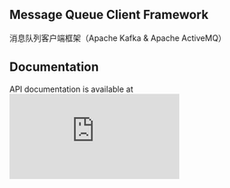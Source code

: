 ## Message Queue Client Framework

  消息队列客户端框架（Apache Kafka &amp; Apache ActiveMQ）
  
## Documentation

API documentation is available at ![github](https://github.com/DarkPhoenixs/messagequeue-framework/blob/master/doc/index.html "github")  
